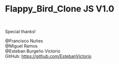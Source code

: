 # Flappy_Bird_Clone JS V1.0
<br>

Special thanks!

@Francisco Nuñes
<br>@Miguel Ramos
<br>@Esteban Burgeño Victorio 
<br>GitHub: https://github.com/EstebanVictorio


